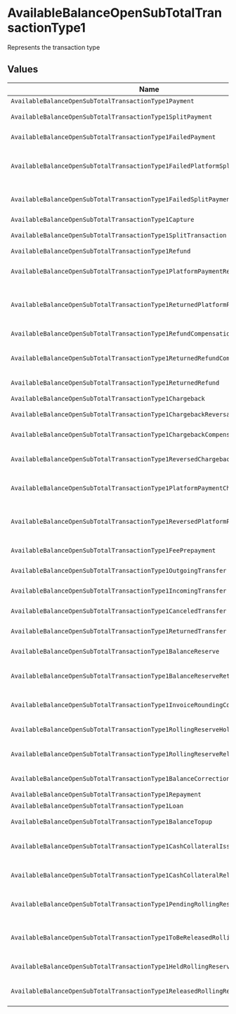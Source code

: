 # AvailableBalanceOpenSubTotalTransactionType1

Represents the transaction type


## Values

| Name                                                                            | Value                                                                           |
| ------------------------------------------------------------------------------- | ------------------------------------------------------------------------------- |
| `AvailableBalanceOpenSubTotalTransactionType1Payment`                           | payment                                                                         |
| `AvailableBalanceOpenSubTotalTransactionType1SplitPayment`                      | split-payment                                                                   |
| `AvailableBalanceOpenSubTotalTransactionType1FailedPayment`                     | failed-payment                                                                  |
| `AvailableBalanceOpenSubTotalTransactionType1FailedPlatformSplitPayment`        | failed-platform-split-payment                                                   |
| `AvailableBalanceOpenSubTotalTransactionType1FailedSplitPaymentCompensation`    | failed-split-payment-compensation                                               |
| `AvailableBalanceOpenSubTotalTransactionType1Capture`                           | capture                                                                         |
| `AvailableBalanceOpenSubTotalTransactionType1SplitTransaction`                  | split-transaction                                                               |
| `AvailableBalanceOpenSubTotalTransactionType1Refund`                            | refund                                                                          |
| `AvailableBalanceOpenSubTotalTransactionType1PlatformPaymentRefund`             | platform-payment-refund                                                         |
| `AvailableBalanceOpenSubTotalTransactionType1ReturnedPlatformPaymentRefund`     | returned-platform-payment-refund                                                |
| `AvailableBalanceOpenSubTotalTransactionType1RefundCompensation`                | refund-compensation                                                             |
| `AvailableBalanceOpenSubTotalTransactionType1ReturnedRefundCompensation`        | returned-refund-compensation                                                    |
| `AvailableBalanceOpenSubTotalTransactionType1ReturnedRefund`                    | returned-refund                                                                 |
| `AvailableBalanceOpenSubTotalTransactionType1Chargeback`                        | chargeback                                                                      |
| `AvailableBalanceOpenSubTotalTransactionType1ChargebackReversal`                | chargeback-reversal                                                             |
| `AvailableBalanceOpenSubTotalTransactionType1ChargebackCompensation`            | chargeback-compensation                                                         |
| `AvailableBalanceOpenSubTotalTransactionType1ReversedChargebackCompensation`    | reversed-chargeback-compensation                                                |
| `AvailableBalanceOpenSubTotalTransactionType1PlatformPaymentChargeback`         | platform-payment-chargeback                                                     |
| `AvailableBalanceOpenSubTotalTransactionType1ReversedPlatformPaymentChargeback` | reversed-platform-payment-chargeback                                            |
| `AvailableBalanceOpenSubTotalTransactionType1FeePrepayment`                     | fee-prepayment                                                                  |
| `AvailableBalanceOpenSubTotalTransactionType1OutgoingTransfer`                  | outgoing-transfer                                                               |
| `AvailableBalanceOpenSubTotalTransactionType1IncomingTransfer`                  | incoming-transfer                                                               |
| `AvailableBalanceOpenSubTotalTransactionType1CanceledTransfer`                  | canceled-transfer                                                               |
| `AvailableBalanceOpenSubTotalTransactionType1ReturnedTransfer`                  | returned-transfer                                                               |
| `AvailableBalanceOpenSubTotalTransactionType1BalanceReserve`                    | balance-reserve                                                                 |
| `AvailableBalanceOpenSubTotalTransactionType1BalanceReserveReturn`              | balance-reserve-return                                                          |
| `AvailableBalanceOpenSubTotalTransactionType1InvoiceRoundingCompensation`       | invoice-rounding-compensation                                                   |
| `AvailableBalanceOpenSubTotalTransactionType1RollingReserveHold`                | rolling-reserve-hold                                                            |
| `AvailableBalanceOpenSubTotalTransactionType1RollingReserveRelease`             | rolling-reserve-release                                                         |
| `AvailableBalanceOpenSubTotalTransactionType1BalanceCorrection`                 | balance-correction                                                              |
| `AvailableBalanceOpenSubTotalTransactionType1Repayment`                         | repayment                                                                       |
| `AvailableBalanceOpenSubTotalTransactionType1Loan`                              | loan                                                                            |
| `AvailableBalanceOpenSubTotalTransactionType1BalanceTopup`                      | balance-topup                                                                   |
| `AvailableBalanceOpenSubTotalTransactionType1CashCollateralIssuance`            | cash-collateral-issuance';                                                      |
| `AvailableBalanceOpenSubTotalTransactionType1CashCollateralRelease`             | cash-collateral-release                                                         |
| `AvailableBalanceOpenSubTotalTransactionType1PendingRollingReserve`             | pending-rolling-reserve                                                         |
| `AvailableBalanceOpenSubTotalTransactionType1ToBeReleasedRollingReserve`        | to-be-released-rolling-reserve                                                  |
| `AvailableBalanceOpenSubTotalTransactionType1HeldRollingReserve`                | held-rolling-reserve                                                            |
| `AvailableBalanceOpenSubTotalTransactionType1ReleasedRollingReserve`            | released-rolling-reserve                                                        |